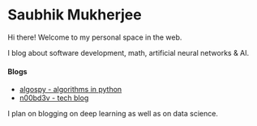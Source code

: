 # Saubhik Mukherjee


Hi there!
Welcome to my personal space in the web.

I blog about software development, math, artificial neural networks & AI.

#### Blogs
* [algospy - algorithms in python](saubhik.github.io/algospy)
* [n00bd3v - tech blog](/software_development/index.md)

I plan on blogging on deep learning as well as on data science.

